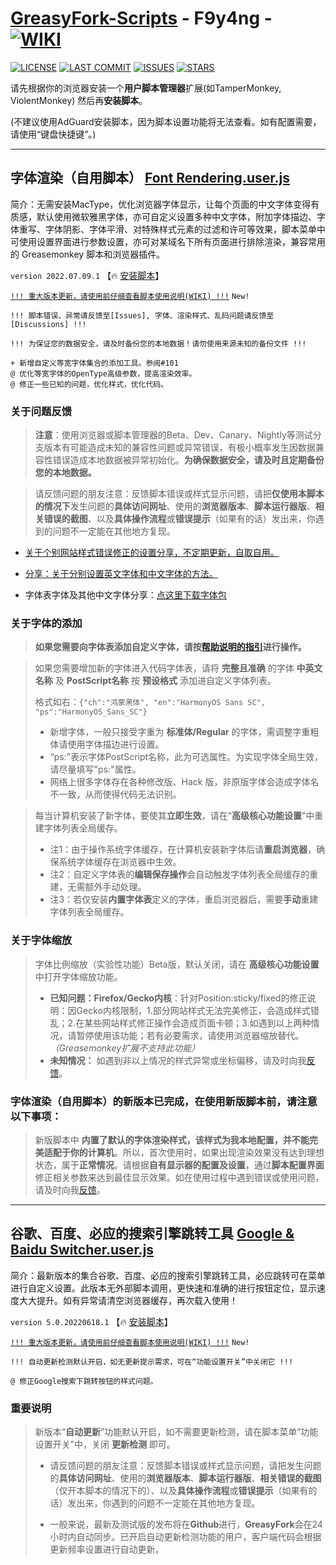 # [**GreasyFork-Scripts**](https://f9y4ng.github.io/GreasyFork-Scripts/) - F9y4ng -  [![WIKI](https://img.shields.io/badge/WIKI-GREASYFORK%20SCRIPTS-brightgreen.svg?logo=github "wiki")](https://github.com/F9y4ng/GreasyFork-Scripts/wiki)

[![LICENSE](https://img.shields.io/badge/License-GPL--3.0--only-blue.svg?style=for-the-badge&logo=github "LICENSE")](https://github.com/F9y4ng/GreasyFork-Scripts/blob/master/LICENSE) [![LAST COMMIT](https://img.shields.io/github/last-commit/F9y4ng/GreasyFork-Scripts?color=blue&logo=github&style=for-the-badge "LAST COMMIT")](https://github.com/F9y4ng/GreasyFork-Scripts/commits/master) [![ISSUES](https://img.shields.io/github/issues/F9y4ng/GreasyFork-Scripts?logo=github&style=for-the-badge "ISSUES")](https://github.com/F9y4ng/GreasyFork-Scripts/issues) [![STARS](https://img.shields.io/github/stars/F9y4ng/GreasyFork-Scripts?color=brightgreen&logo=github&style=for-the-badge "STARS")](https://github.com/login?return_to=%2FF9y4ng%2FGreasyFork-Scripts)

请先根据你的浏览器安装一个**用户脚本管理器**扩展(如TamperMonkey, ViolentMonkey) 然后再**安装脚本**。

(不建议使用AdGuard安装脚本，因为脚本设置功能将无法查看。如有配置需要，请使用“键盘快捷键”。)

***

## 字体渲染（自用脚本） [**Font Rendering.user.js**](https://github.com/F9y4ng/GreasyFork-Scripts/blob/master/Font%20Rendering.user.js)

简介：无需安装MacType，优化浏览器字体显示，让每个页面的中文字体变得有质感，默认使用微软雅黑字体，亦可自定义设置多种中文字体，附加字体描边、字体重写、字体阴影、字体平滑、对特殊样式元素的过滤和许可等效果，脚本菜单中可使用设置界面进行参数设置，亦可对某域名下所有页面进行排除渲染，兼容常用的 Greasemonkey 脚本和浏览器插件。

`version 2022.07.09.1` 【🔥 [安装脚本](https://github.com/F9y4ng/GreasyFork-Scripts/raw/master/Font%20Rendering.user.js)】

[`!!! 重大版本更新，请使用前仔细查看脚本使用说明(WIKI) !!!`](https://github.com/F9y4ng/GreasyFork-Scripts/wiki/Font_Rendering) `New!`

`!!! 脚本错误、异常请反馈至[Issues], 字体、渲染样式、乱码问题请反馈至[Discussions] !!!`

`!!! 为保证您的数据安全，请及时备份您的本地数据！请勿使用来源未知的备份文件 !!!`

```text
+ 新增自定义等宽字体集合的添加工具。参阅#101
@ 优化等宽字体的OpenType高级参数，提高渲染效率。
@ 修正一些已知的问题，优化样式，优化代码。
```

### **关于问题反馈**

> **注意**：使用浏览器或脚本管理器的Beta、Dev、Canary、Nightly等测试分支版本有可能造成未知的兼容性问题或异常错误，有极小概率发生因数据兼容性错误造成本地数据被异常初始化。**为确保数据安全，请及时且定期备份您的本地数据。**

> 请反馈问题的朋友注意：反馈脚本错误或样式显示问题，请把**仅使用本脚本的情况下**发生问题的**具体访问网址**、使用的**浏览器版本**、**脚本运行器版**、**相关错误的截图**、以及**具体操作流程**或**错误提示**（如果有的话）发出来，你遇到的问题不一定能在其他地方复现。

* [关于个别网站样式错误修正的设置分享，不定期更新，自取自用。](https://github.com/F9y4ng/GreasyFork-Scripts/discussions/42)

* [分享：关于分别设置英文字体和中文字体的方法。](https://github.com/F9y4ng/GreasyFork-Scripts/discussions/83)

* 字体表字体及其他中文字体分享：[点这里下载字体包](https://github.com/F9y4ng/GreasyFork-Scripts/discussions/46)

### **关于字体的添加**

> **如果您需要向字体表添加自定义字体，请按[帮助说明的指引](https://github.com/F9y4ng/GreasyFork-Scripts/discussions/64)进行操作。**

> 如果您需要增加新的字体进入代码字体表，请将 **完整且准确** 的字体 **中英文名称** 及 **PostScript名称** 按 **预设格式** 添加进自定义字体列表。
>
> 格式如右：`{"ch":"鸿蒙黑体", "en":"HarmonyOS Sans SC", "ps":"HarmonyOS_Sans_SC"}`
>
> * 新增字体，一般只接受字重为 **标准体/Regular** 的字体，需调整字重粗体请使用字体描边进行设置。
> * “ps:”表示字体PostScript名称，此为可选属性。为实现字体全局生效，请尽量填写"ps:"属性。
> * 网络上很多字体存在各种修改版、Hack 版，非原版字体会造成字体名不一致，从而使得代码无法识别。

> 每当计算机安装了新字体，要使其**立即生效**，请在“**高级核心功能设置**”中重建字体列表全局缓存。
> * 注1：由于操作系统字体缓存，在计算机安装新字体后请**重启浏览器**，确保系统字体缓存在浏览器中生效。
> * 注2：自定义字体表的**编辑保存操作**会自动触发字体列表全局缓存的重建，无需额外手动处理。
> * 注3：若仅安装**内置字体表**定义的字体，重启浏览器后，需要**手动**重建字体列表全局缓存。

### **关于字体缩放**

> 字体比例缩放（实验性功能）Beta版，默认关闭，请在 **高级核心功能设置** 中打开字体缩放功能。
>
> * **已知问题：Firefox/Gecko内核**：针对Position:sticky/fixed的修正说明：因Gecko内核限制，1.部分网站样式无法完美修正，会造成样式错乱；2.在某些网站样式修正操作会造成页面卡顿；3.如遇到以上两种情况，请暂停使用该功能；若有必要需求，请使用浏览器缩放替代。_（Greasemonkey扩展不支持此功能）_
> * **未知情况：** 如遇到非以上情况的样式异常或坐标偏移，请及时向我[反馈](https://github.com/F9y4ng/GreasyFork-Scripts/issues)。

### **字体渲染（自用脚本）的新版本已完成，在使用新版脚本前，请注意以下事项：**

> 新版脚本中 **内置了默认的字体渲染样式，该样式为我本地配置，并不能完美适配于你的计算机**。所以，首次使用时，如果出现渲染效果没有达到理想状态，属于**正常情况**。请根据**自有显示器的配置及设置**，通过**脚本配置界面**修正相关参数来达到最佳显示效果。如在使用过程中遇到错误或使用问题，请及时向我[反馈](https://github.com/F9y4ng/GreasyFork-Scripts/issues)。

***

## 谷歌、百度、必应的搜索引擎跳转工具 [**Google & Baidu Switcher.user.js**](https://github.com/F9y4ng/GreasyFork-Scripts/blob/master/Google%20%26%20Baidu%20Switcher.user.js)

简介：最新版本的集合谷歌、百度、必应的搜索引擎跳转工具，必应跳转可在菜单进行自定义设置。此版本无外部脚本调用，更快速和准确的进行按钮定位，显示速度大大提升。如有异常请清空浏览器缓存，再次载入使用！

`version 5.0.20220618.1` 【🔥 [安装脚本](https://github.com/F9y4ng/GreasyFork-Scripts/raw/master/Google%20%26%20Baidu%20Switcher.user.js)】

[`!!! 重大版本更新，请使用前仔细查看脚本使用说明(WIKI) !!!`](https://github.com/F9y4ng/GreasyFork-Scripts/wiki/Google_Baidu_Switcher) `New!`

`!!! 自动更新检测默认开启，如无更新提示需求，可在“功能设置开关”中关闭它 !!!`

```text
@ 修正Google搜索下跳转按钮的样式问题。
```

### **重要说明**

> 新版本“**自动更新**”功能默认开启，如不需要更新检测，请在脚本菜单“功能设置开关”中，关闭 **更新检测** 即可。
>
> * 请反馈问题的朋友注意：反馈脚本错误或样式显示问题，请把发生问题的**具体访问网址**、使用的**浏览器版本**、**脚本运行器版**、**相关错误的截图**（仅开本脚本的情况下的）、以及**具体操作流程**或**错误提示**（如果有的话）发出来，你遇到的问题不一定能在其他地方复现。
>
> * 一般来说，最新及测试版的发布将在**Github**进行，**GreasyFork**会在24小时内自动同步。已开启自动更新检测功能的用户，客户端代码会根据更新频率设置进行自动更新。
>
